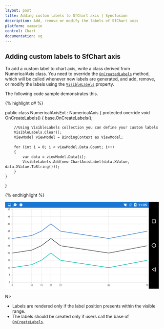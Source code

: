 ```yaml
---
layout: post
title: Adding custom labels to SfChart axis | Syncfusion
description: Add, remove or modify the labels of SfChart axis
platform: xamarin
control: Chart
documentation: ug
---
```


## Adding custom labels to SfChart axis

To add a custom label to chart axis, write a class derived from NumericalAxis class. You need to override the [`OnCreatedLabels`](https://help.syncfusion.com/cr/cref_files/xamarin/Syncfusion.SfChart.XForms~Syncfusion.SfChart.XForms.ChartAxis~OnCreateLabels.html) method, which will be called whenever new labels are generated, and add, remove, or modify the labels using the [`VisibleLabels`](https://help.syncfusion.com/cr/cref_files/xamarin/Syncfusion.SfChart.XForms~Syncfusion.SfChart.XForms.ChartAxis~VisibleLabels.html) property.

The following code sample demonstrates this.

{% highlight c# %}

public class NumericalAxisExt : NumericalAxis
{
    protected override void OnCreateLabels()
    {
        base.OnCreateLabels();
		
		//Using VisibleLabels collection you can define your custom labels
        VisibleLabels.Clear();
        ViewModel viewModel = BindingContext as ViewModel;

        for (int i = 0; i < viewModel.Data.Count; i++)
        {
            var data = viewModel.Data[i];
            VisibleLabels.Add(new ChartAxisLabel(data.XValue, data.XValue.ToString()));
        }
    }
}

{% endhighlight  %}

![Custom labels support in Xamarin.Forms Chart](images/custom_labels.png)

N>
- Labels are rendered only if the label position presents within the visible range.
- The labels should be created only if users call the base of [`OnCreateLabels`](https://help.syncfusion.com/cr/cref_files/xamarin/Syncfusion.SfChart.XForms~Syncfusion.SfChart.XForms.ChartAxis~OnCreateLabels.html).